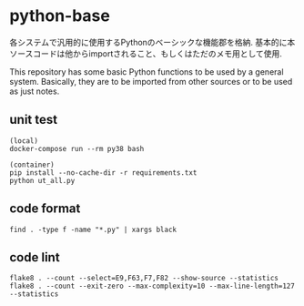 # python-base

各システムで汎用的に使用するPythonのベーシックな機能郡を格納.
基本的に本ソースコードは他からimportされること、もしくはただのメモ用として使用.

This repository has some basic Python functions to be used by a general system.
Basically, they are to be imported from other sources or to be used as just notes.


## unit test

~~~
(local)
docker-compose run --rm py38 bash

(container)
pip install --no-cache-dir -r requirements.txt
python ut_all.py 
~~~

## code format

~~~
find . -type f -name "*.py" | xargs black
~~~

## code lint

~~~
flake8 . --count --select=E9,F63,F7,F82 --show-source --statistics
flake8 . --count --exit-zero --max-complexity=10 --max-line-length=127 --statistics
~~~